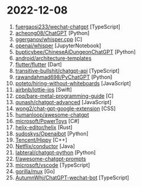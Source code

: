 # 2022-12-08

1. [fuergaosi233/wechat-chatgpt](https://github.com/fuergaosi233/wechat-chatgpt "Use ChatGPT On Wechat via wechaty") [TypeScript]
2. [acheong08/ChatGPT](https://github.com/acheong08/ChatGPT "Lightweight package for interacting with ChatGPT's API by OpenAI. Uses reverse engineered official API.") [Python]
3. [ggerganov/whisper.cpp](https://github.com/ggerganov/whisper.cpp "Port of OpenAI's Whisper model in C/C++") [C]
4. [openai/whisper](https://github.com/openai/whisper "Robust Speech Recognition via Large-Scale Weak Supervision") [JupyterNotebook]
5. [bupticybee/ChineseAiDungeonChatGPT](https://github.com/bupticybee/ChineseAiDungeonChatGPT "中文版的ai地牢，直接使用的openai的ChatGPT api作为讲故事的模型。") [Python]
6. [android/architecture-templates](https://github.com/android/architecture-templates "") 
7. [flutter/flutter](https://github.com/flutter/flutter "Flutter makes it easy and fast to build beautiful apps for mobile and beyond") [Dart]
8. [transitive-bullshit/chatgpt-api](https://github.com/transitive-bullshit/chatgpt-api "Node.js client for the unofficial ChatGPT API. 🔥") [TypeScript]
9. [rawandahmad698/PyChatGPT](https://github.com/rawandahmad698/PyChatGPT "⚡️ TLS-based ChatGPT API with auto token regeneration, conversation tracking, proxy support and more.") [Python]
10. [poteto/hiring-without-whiteboards](https://github.com/poteto/hiring-without-whiteboards "⭐️ Companies that don't have a broken hiring process") [JavaScript]
11. [airbnb/lottie-ios](https://github.com/airbnb/lottie-ios "An iOS library to natively render After Effects vector animations") [Swift]
12. [cpq/bare-metal-programming-guide](https://github.com/cpq/bare-metal-programming-guide "A bare metal programming guide on STM32 microcontroller") [C]
13. [qunash/chatgpt-advanced](https://github.com/qunash/chatgpt-advanced "A browser extension that augments your ChatGPT prompts with web results.") [JavaScript]
14. [wong2/chat-gpt-google-extension](https://github.com/wong2/chat-gpt-google-extension "A browser extension to display ChatGPT response alongside Google Search results") [CSS]
15. [humanloop/awesome-chatgpt](https://github.com/humanloop/awesome-chatgpt "Curated list of awesome tools, demos, docs for ChatGPT and GPT-3") 
16. [microsoft/PowerToys](https://github.com/microsoft/PowerToys "Windows system utilities to maximize productivity") [C#]
17. [helix-editor/helix](https://github.com/helix-editor/helix "A post-modern modal text editor.") [Rust]
18. [sudoskys/Openaibot](https://github.com/sudoskys/Openaibot "🤖 Using OpenAi's Api on Telegram to achieve chatGPT func | 在 Telegram 上使用 openai *API* 对话/续写 机器人| 👋支持上下文对话 |异步 | 一键部署⚡️") [Python]
19. [Tencent/Hippy](https://github.com/Tencent/Hippy "Hippy is designed to easily build cross-platform dynamic apps. 👏") [C++]
20. [Netflix/conductor](https://github.com/Netflix/conductor "Conductor is a microservices orchestration engine.") [Java]
21. [labteral/chatgpt-python](https://github.com/labteral/chatgpt-python "Unofficial Python SDK for OpenAI's ChatGPT") [Python]
22. [f/awesome-chatgpt-prompts](https://github.com/f/awesome-chatgpt-prompts "") 
23. [microsoft/vscode](https://github.com/microsoft/vscode "Visual Studio Code") [TypeScript]
24. [gorilla/mux](https://github.com/gorilla/mux "A powerful HTTP router and URL matcher for building Go web servers with 🦍") [Go]
25. [AutumnWhj/ChatGPT-wechat-bot](https://github.com/AutumnWhj/ChatGPT-wechat-bot "ChatGPT for wechat") [TypeScript]
